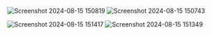 
![Screenshot 2024-08-15 150819](https://github.com/user-attachments/assets/39a8a474-3ea3-4e73-8669-61d3d6ced324)
![Screenshot 2024-08-15 150743](https://github.com/user-attachments/assets/74ee7490-e138-4fba-9add-80f8a0a24ffd)


![Screenshot 2024-08-15 151417](https://github.com/user-attachments/assets/b93a9fc8-5b87-4538-9e3b-b84de8b2c08c)
![Screenshot 2024-08-15 151349](https://github.com/user-attachments/assets/927dcc25-4af0-443a-9043-b0644ef85b2c)
